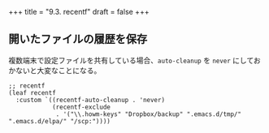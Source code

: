 +++
title = "9.3. recentf"
draft = false
+++
## 開いたファイルの履歴を保存

複数端末で設定ファイルを共有している場合、`auto-cleanup` を `never` にしておかないと大変なことになる。

```elisp
;; recentf
(leaf recentf
  :custom `((recentf-auto-cleanup . 'never)
			(recentf-exclude
			 . '("\\.howm-keys" "Dropbox/backup" ".emacs.d/tmp/" ".emacs.d/elpa/" "/scp:"))))
```
